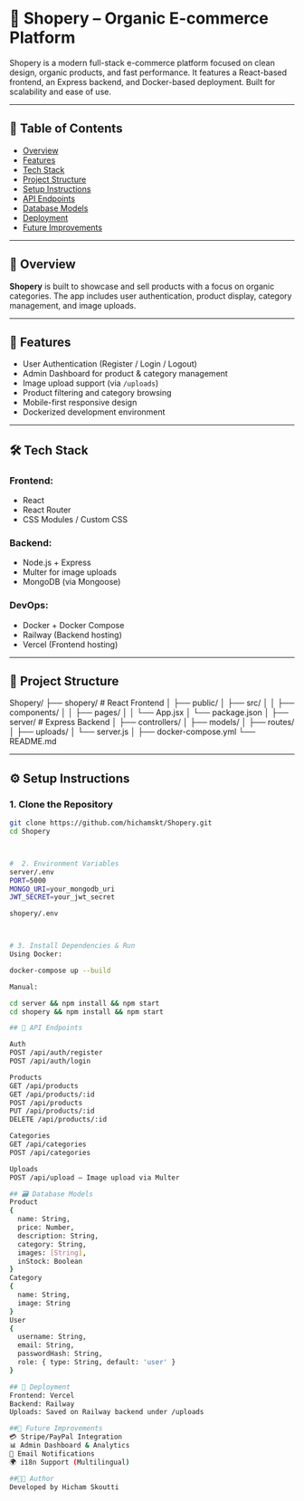 # 🛒 Shopery – Organic E-commerce Platform

Shopery is a modern full-stack e-commerce platform focused on clean design, organic products, and fast performance. It features a React-based frontend, an Express backend, and Docker-based deployment. Built for scalability and ease of use.

---

## 📌 Table of Contents

- [Overview](#overview)
- [Features](#features)
- [Tech Stack](#tech-stack)
- [Project Structure](#project-structure)
- [Setup Instructions](#setup-instructions)
- [API Endpoints](#api-endpoints)
- [Database Models](#database-models)
- [Deployment](#deployment)
- [Future Improvements](#future-improvements)

---

## 🚀 Overview

**Shopery** is built to showcase and sell products with a focus on organic categories. The app includes user authentication, product display, category management, and image uploads.

---

## 🌟 Features

- User Authentication (Register / Login / Logout)
- Admin Dashboard for product & category management
- Image upload support (via `/uploads`)
- Product filtering and category browsing
- Mobile-first responsive design
- Dockerized development environment

---

## 🛠️ Tech Stack

### Frontend:
- React
- React Router
- CSS Modules / Custom CSS

### Backend:
- Node.js + Express
- Multer for image uploads
- MongoDB (via Mongoose)

### DevOps:
- Docker + Docker Compose
- Railway (Backend hosting)
- Vercel (Frontend hosting)

---

## 📁 Project Structure

Shopery/
├── shopery/ # React Frontend
│ ├── public/
│ ├── src/
│ │ ├── components/
│ │ ├── pages/
│ │ └── App.jsx
│ └── package.json
│
├── server/ # Express Backend
│ ├── controllers/
│ ├── models/
│ ├── routes/
│ ├── uploads/
│ └── server.js
│
├── docker-compose.yml
└── README.md


---

## ⚙️ Setup Instructions

### 1. Clone the Repository
```bash
git clone https://github.com/hichamskt/Shopery.git
cd Shopery



#  2. Environment Variables
server/.env
PORT=5000
MONGO_URI=your_mongodb_uri
JWT_SECRET=your_jwt_secret

shopery/.env



# 3. Install Dependencies & Run
Using Docker:

docker-compose up --build

Manual:

cd server && npm install && npm start
cd shopery && npm install && npm start

## 🔌 API Endpoints

Auth
POST /api/auth/register
POST /api/auth/login

Products
GET /api/products
GET /api/products/:id
POST /api/products
PUT /api/products/:id
DELETE /api/products/:id

Categories
GET /api/categories
POST /api/categories

Uploads
POST /api/upload — Image upload via Multer

## 🗃️ Database Models
Product
{
  name: String,
  price: Number,
  description: String,
  category: String,
  images: [String],
  inStock: Boolean
}
Category
{
  name: String,
  image: String
}
User
{
  username: String,
  email: String,
  passwordHash: String,
  role: { type: String, default: 'user' }
}

## 🚀 Deployment
Frontend: Vercel
Backend: Railway
Uploads: Saved on Railway backend under /uploads

##🔮 Future Improvements
💳 Stripe/PayPal Integration
📊 Admin Dashboard & Analytics
🔔 Email Notifications
🌍 i18n Support (Multilingual)

##👨‍💻 Author
Developed by Hicham Skoutti

